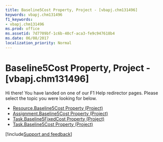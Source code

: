```yaml
---
title: Baseline5Cost Property, Project - [vbapj.chm131496]
keywords: vbapj.chm131496
f1_keywords:
- vbapj.chm131496
ms.prod: office
ms.assetid: 7d7709bf-1c6b-40cf-aca3-fe9c947618b4
ms.date: 06/08/2017
localization_priority: Normal
---
```



# Baseline5Cost Property, Project - [vbapj.chm131496]

Hi there! You have landed on one of our F1 Help redirector pages. Please select the topic you were looking for below.

- [Resource.Baseline5Cost Property (Project)](https://msdn.microsoft.com/library/ddf49b69-9c87-b2a6-c75e-04093e6bd5df%28Office.15%29.aspx)
- [Assignment.Baseline5Cost Property (Project)](https://msdn.microsoft.com/library/1cad6c8b-2e0a-2a76-0888-11f487e481a1%28Office.15%29.aspx)
- [Task.Baseline5FixedCost Property (Project)](https://msdn.microsoft.com/library/59bade03-1fe6-7e4f-8bb9-3e11dc80f81c%28Office.15%29.aspx)
- [Task.Baseline5Cost Property (Project)](https://msdn.microsoft.com/library/b7c48595-7c0c-06b1-a421-689f9448f150%28Office.15%29.aspx)

[!include[Support and feedback](~/includes/feedback-boilerplate.md)]